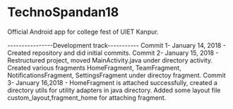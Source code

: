 # TechnoSpandan18
Official Android app for college fest of UIET Kanpur.

----------------Development track-----------
Commit 1- January 14, 2018 - Created repository and did initial commits.
Commit 2- January 15, 2018 - Restructured project, moved MainActivity.java under directory activity.
                             Created various fragments HomeFragment, TeamFragment, NotificationsFragment, SettingsFragment under directoy                              fragment.
Commit 3- January 16,2018  - HomeFragment is attached successfully, created a directory utils for utility adapters in java directory.                                  Added some layout file custom_layout,fragment_home for attaching fragment.
